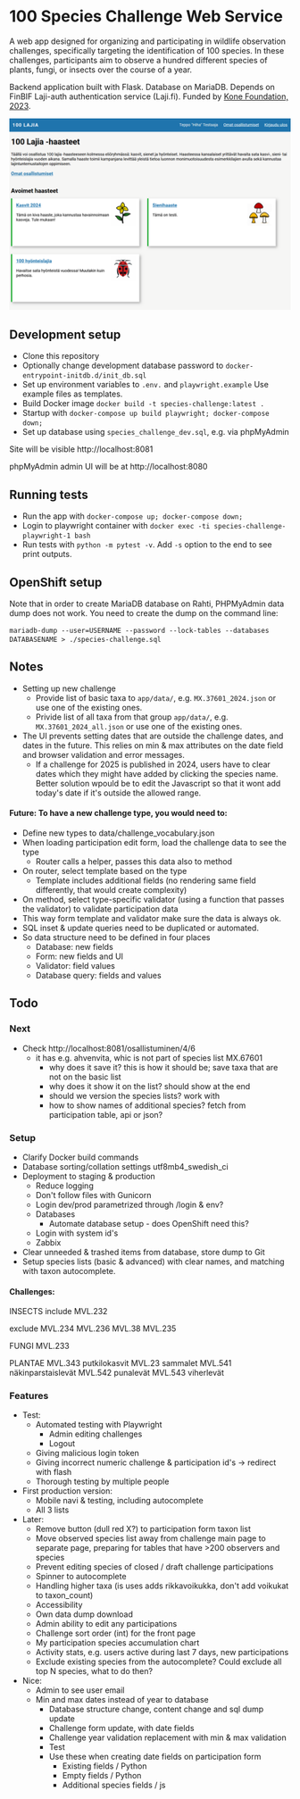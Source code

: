 # 100 Species Challenge Web Service

A web app designed for organizing and participating in wildlife observation challenges, specifically targeting the identification of 100 species. In these challenges, participants aim to observe a hundred different species of plants, fungi, or insects over the course of a year.

Backend application built with Flask. Database on MariaDB. Depends on FinBIF Laji-auth authentication service (Laji.fi). Funded by [Kone Foundation, 2023](https://koneensaatio.fi/en/grants-and-residencies/sata-lajia-haaste-2/).

![alt text](./app/static/screencapture.png)

## Development setup

- Clone this repository
- Optionally change development database password to `docker-entrypoint-initdb.d/init_db.sql`
- Set up environment variables to `.env.` and `playwright.example` Use example files as templates.
- Build Docker image `docker build -t species-challenge:latest .`
- Startup with `docker-compose up build playwright; docker-compose down;`
- Set up database using `species_challenge_dev.sql`, e.g. via phpMyAdmin

Site will be visible http://localhost:8081

phpMyAdmin admin UI will be at http://localhost:8080 

## Running tests

- Run the app with `docker-compose up; docker-compose down;`
- Login to playwright container with `docker exec -ti species-challenge-playwright-1 bash`
- Run tests with `python -m pytest -v`. Add `-s` option to the end to see print outputs.

## OpenShift setup

Note that in order to create MariaDB database on Rahti, PHPMyAdmin data dump does not work. You need to create the dump on the command line:

    mariadb-dump --user=USERNAME --password --lock-tables --databases DATABASENAME > ./species-challenge.sql


## Notes

- Setting up new challenge
    - Provide list of basic taxa to `app/data/`, e.g. `MX.37601_2024.json` or use one of the existing ones.
    - Privide list of all taxa from that group `app/data/`, e.g. `MX.37601_2024_all.json` or use one of the existing ones.
- The UI prevents setting dates that are outside the challenge dates, and dates in the future. This relies on min & max attributes on the date field and browser validation and error messages.
    - If a challenge for 2025 is published in 2024, users have to clear dates which they might have added by clicking the species name. Better solution wpould be to edit the Javascript so that it wont add today's date if it's outside the allowed range.


#### Future: To have a new challenge type, you would need to:

- Define new types to data/challenge_vocabulary.json
- When loading participation edit form, load the challenge data to see the type
    - Router calls a helper, passes this data also to method
- On router, select template based on the type
    - Template includes additional fields (no rendering same field differently, that would create complexity)
- On method, select type-specific validator (using a function that passes the validator) to validate participation data
- This way form template and validator make sure the data is always ok.
- SQL inset & update queries need to be duplicated or automated.
- So data structure need to be defined in four places
    - Database: new fields
    - Form: new fields and UI
    - Validator: field values
    - Database query: fields and values


## Todo

### Next

- Check http://localhost:8081/osallistuminen/4/6
    - it has e.g. ahvenvita, whic is not part of species list MX.67601
        - why does it save it? this is how it should be; save taxa that are not on the basic list
        - why does it show it on the list? should show at the end
        - should we version the species lists? work with 
        - how to show names of additional species? fetch from participation table, api or json?

### Setup

- Clarify Docker build commands
- Database sorting/collation settings utf8mb4_swedish_ci
- Deployment to staging & production
    - Reduce logging
    - Don't follow files with Gunicorn
    - Login dev/prod parametrized through /login & env?
    - Databases
        - Automate database setup - does OpenShift need this?
    - Login with system id's
    - Zabbix
- Clear unneeded & trashed items from database, store dump to Git 
- Setup species lists (basic & advanced) with clear names, and matching with taxon autocomplete.

#### Challenges:

INSECTS
include
MVL.232

exclude
MVL.234
MVL.236
MVL.38
MVL.235

FUNGI
MVL.233

PLANTAE
MVL.343 putkilokasvit
MVL.23 sammalet
MVL.541 näkinparstaislevät
MVL.542 punalevät
MVL.543 viherlevät

### Features

- Test:
    - Automated testing with Playwright
        - Admin editing challenges
        - Logout
    - Giving malicious login token
    - Giving incorrect numeric challenge & participation id's -> redirect with flash
    - Thorough testing by multiple people
- First production version:
    - Mobile navi & testing, including autocomplete
    - All 3 lists
- Later:
    - Remove button (dull red X?) to participation form taxon list
    - Move observed species list away from challenge main page to separate page, preparing for tables that have >200 observers and species 
    - Prevent editing species of closed / draft challenge participations
    - Spinner to autocomplete
    - Handling higher taxa (is uses adds rikkavoikukka, don't add voikukat to taxon_count)
    - Accessibility
    - Own data dump download
    - Admin ability to edit any participations
    - Challenge sort order (int) for the front page
    - My participation species accumulation chart
    - Activity stats, e.g. users active during last 7 days, new participations
    - Exclude existing species from the autocomplete? Could exclude all top N species, what to do then?
- Nice:
    - Admin to see user email
    - Min and max dates instead of year to database
        - Database structure change, content change and sql dump update
        - Challenge form update, with date fields
        - Challenge year validation replacement with min & max validation
        - Test
        - Use these when creating date fields on participation form
            - Existing fields / Python
            - Empty fields / Python
            - Additional species fields / js

